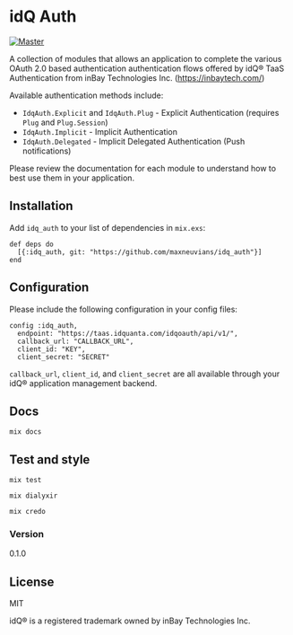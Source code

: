 # idQ Auth

[![Master](https://travis-ci.org/maxneuvians/idq_auth.svg?branch=master)](https://travis-ci.org/maxneuvians/idq_auth)

A collection of modules that allows an application to complete the various OAuth 2.0 based authentication authentication flows offered by idQ® TaaS Authentication from inBay Technologies Inc. (https://inbaytech.com/)

Available authentication methods include:

* `IdqAuth.Explicit` and `IdqAuth.Plug` - Explicit Authentication (requires `Plug` and `Plug.Session`)
* `IdqAuth.Implicit` - Implicit Authentication
* `IdqAuth.Delegated` - Implicit Delegated Authentication (Push notifications)

Please review the documentation for each module to understand how to best use them in your application.

## Installation
Add `idq_auth` to your list of dependencies in `mix.exs`:

```
def deps do
  [{:idq_auth, git: "https://github.com/maxneuvians/idq_auth"}]
end
```

## Configuration

Please include the following configuration in your config files:

```
config :idq_auth,
  endpoint: "https://taas.idquanta.com/idqoauth/api/v1/",
  callback_url: "CALLBACK_URL",
  client_id: "KEY",
  client_secret: "SECRET"
```

`callback_url`, `client_id`, and `client_secret` are all available through your idQ®
application management backend.


## Docs

`mix docs`

## Test and style

`mix test`

`mix dialyxir`

`mix credo`

### Version
0.1.0

License
----
MIT

idQ® is a registered trademark owned by inBay Technologies Inc.
